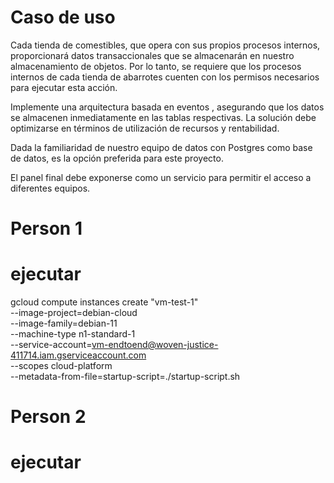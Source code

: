 # Caso de uso

Cada tienda de comestibles, que opera con sus propios procesos internos, proporcionará datos transaccionales que se almacenarán en nuestro almacenamiento de objetos. Por lo tanto, se requiere que los procesos internos de cada tienda de abarrotes cuenten con los permisos necesarios para ejecutar esta acción.

Implemente una arquitectura basada en eventos , asegurando que los datos se almacenen inmediatamente en las tablas respectivas. La solución debe optimizarse en términos de utilización de recursos y rentabilidad.

Dada la familiaridad de nuestro equipo de datos con Postgres como base de datos, es la opción preferida para este proyecto.

El panel final debe exponerse como un servicio para permitir el acceso a diferentes equipos.

# Person 1
# ejecutar

gcloud compute instances create "vm-test-1" \
    --image-project=debian-cloud \
    --image-family=debian-11 \
    --machine-type n1-standard-1 \
    --service-account=vm-endtoend@woven-justice-411714.iam.gserviceaccount.com \
    --scopes cloud-platform \
    --metadata-from-file=startup-script=./startup-script.sh


# Person 2
# ejecutar





